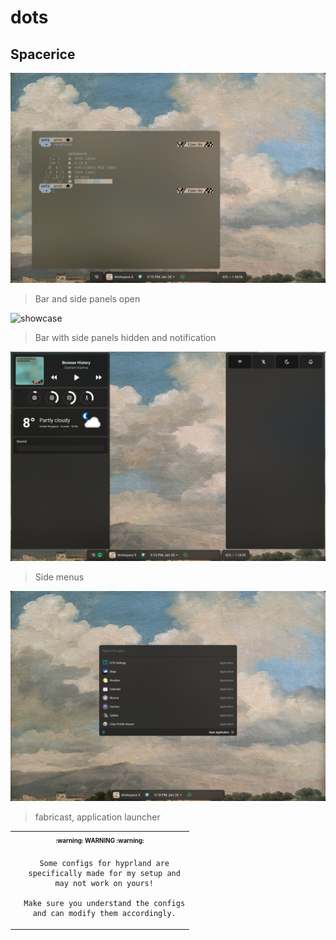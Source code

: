 # dots

## Spacerice

![showcase](screenshots/image-1.png)
> Bar and side panels open

![showcase](screenshots/image-2.png)
> Bar with side panels hidden and notification

![showcase](screenshots/image-3.png)
> Side menus

![showcase](screenshots/image-4.png)
> fabricast, application launcher

<table align="center">
   <tr>
      <th align="center">
         <sup><sub>:warning: WARNING :warning:</sub></sup>
      </th>
   </tr>
   <tr>
      <td align="center">

      Some configs for hyprland are
      specifically made for my setup and
      may not work on yours!

      Make sure you understand the configs
      and can modify them accordingly.

   </tr>
   </table>
